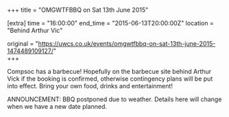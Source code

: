 +++
title = "OMGWTFBBQ on Sat 13th June 2015"

[extra]
time = "16:00:00"
end_time = "2015-06-13T20:00:00Z"
location = "Behind Arthur Vic"

original = "https://uwcs.co.uk/events/omgwtfbbq-on-sat-13th-june-2015-1474489109127/"    
+++

Compsoc has a barbecue\! Hopefully on the barbecue site behind Arthur Vick if the booking is confirmed, otherwise contingency plans will be put into effect. Bring your own food, drinks and entertainment\!

ANNOUNCEMENT: BBQ postponed due to weather. Details here will change when we have a new date planned.

